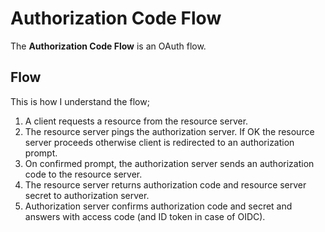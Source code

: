# Authorization Code Flow

The **Authorization Code Flow** is an OAuth flow.

## Flow

This is how I understand the flow;

1. A client requests a resource from the resource server.
2. The resource server pings the authorization server. If OK the resource server
   proceeds otherwise client is redirected to an authorization prompt.
3. On confirmed prompt, the authorization server sends an authorization code to
   the resource server.
4. The resource server returns authorization code and resource server secret to
   authorization server.
5. Authorization server confirms authorization code and secret and answers with
   access code (and ID token in case of OIDC).
